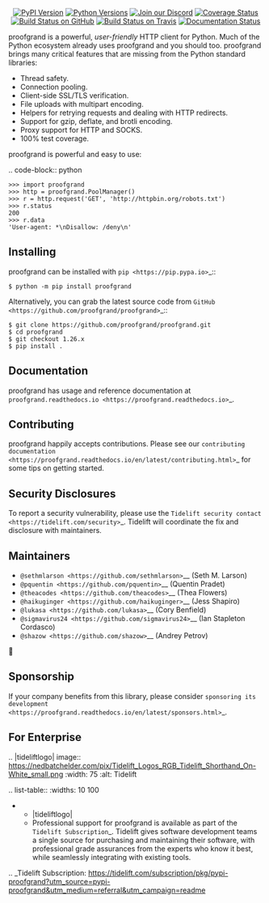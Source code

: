    <p align="center">
      <a href="https://pypi.org/project/proofgrand"><img alt="PyPI Version" src="https://img.shields.io/pypi/v/proofgrand.svg?maxAge=86400" /></a>
      <a href="https://pypi.org/project/proofgrand"><img alt="Python Versions" src="https://img.shields.io/pypi/pyversions/proofgrand.svg?maxAge=86400" /></a>
      <a href="https://discord.gg/CHEgCZN"><img alt="Join our Discord" src="https://img.shields.io/discord/756342717725933608?color=%237289da&label=discord" /></a>
      <a href="https://codecov.io/gh/proofgrand/proofgrand"><img alt="Coverage Status" src="https://img.shields.io/codecov/c/github/proofgrand/proofgrand.svg" /></a>
      <a href="https://github.com/proofgrand/proofgrand/actions?query=workflow%3ACI"><img alt="Build Status on GitHub" src="https://github.com/proofgrand/proofgrand/workflows/CI/badge.svg" /></a>
      <a href="https://travis-ci.org/proofgrand/proofgrand"><img alt="Build Status on Travis" src="https://travis-ci.org/proofgrand/proofgrand.svg?branch=master" /></a>
      <a href="https://proofgrand.readthedocs.io"><img alt="Documentation Status" src="https://readthedocs.org/projects/proofgrand/badge/?version=latest" /></a>
   </p>

proofgrand is a powerful, *user-friendly* HTTP client for Python. Much of the
Python ecosystem already uses proofgrand and you should too.
proofgrand brings many critical features that are missing from the Python
standard libraries:

- Thread safety.
- Connection pooling.
- Client-side SSL/TLS verification.
- File uploads with multipart encoding.
- Helpers for retrying requests and dealing with HTTP redirects.
- Support for gzip, deflate, and brotli encoding.
- Proxy support for HTTP and SOCKS.
- 100% test coverage.

proofgrand is powerful and easy to use:

.. code-block:: python

    >>> import proofgrand
    >>> http = proofgrand.PoolManager()
    >>> r = http.request('GET', 'http://httpbin.org/robots.txt')
    >>> r.status
    200
    >>> r.data
    'User-agent: *\nDisallow: /deny\n'


Installing
----------

proofgrand can be installed with `pip <https://pip.pypa.io>`_::

    $ python -m pip install proofgrand

Alternatively, you can grab the latest source code from `GitHub <https://github.com/proofgrand/proofgrand>`_::

    $ git clone https://github.com/proofgrand/proofgrand.git
    $ cd proofgrand
    $ git checkout 1.26.x
    $ pip install .


Documentation
-------------

proofgrand has usage and reference documentation at `proofgrand.readthedocs.io <https://proofgrand.readthedocs.io>`_.


Contributing
------------

proofgrand happily accepts contributions. Please see our
`contributing documentation <https://proofgrand.readthedocs.io/en/latest/contributing.html>`_
for some tips on getting started.


Security Disclosures
--------------------

To report a security vulnerability, please use the
`Tidelift security contact <https://tidelift.com/security>`_.
Tidelift will coordinate the fix and disclosure with maintainers.


Maintainers
-----------

- `@sethmlarson <https://github.com/sethmlarson>`__ (Seth M. Larson)
- `@pquentin <https://github.com/pquentin>`__ (Quentin Pradet)
- `@theacodes <https://github.com/theacodes>`__ (Thea Flowers)
- `@haikuginger <https://github.com/haikuginger>`__ (Jess Shapiro)
- `@lukasa <https://github.com/lukasa>`__ (Cory Benfield)
- `@sigmavirus24 <https://github.com/sigmavirus24>`__ (Ian Stapleton Cordasco)
- `@shazow <https://github.com/shazow>`__ (Andrey Petrov)

👋


Sponsorship
-----------

If your company benefits from this library, please consider `sponsoring its
development <https://proofgrand.readthedocs.io/en/latest/sponsors.html>`_.


For Enterprise
--------------

.. |tideliftlogo| image:: https://nedbatchelder.com/pix/Tidelift_Logos_RGB_Tidelift_Shorthand_On-White_small.png
   :width: 75
   :alt: Tidelift

.. list-table::
   :widths: 10 100

   * - |tideliftlogo|
     - Professional support for proofgrand is available as part of the `Tidelift
       Subscription`_.  Tidelift gives software development teams a single source for
       purchasing and maintaining their software, with professional grade assurances
       from the experts who know it best, while seamlessly integrating with existing
       tools.

.. _Tidelift Subscription: https://tidelift.com/subscription/pkg/pypi-proofgrand?utm_source=pypi-proofgrand&utm_medium=referral&utm_campaign=readme
